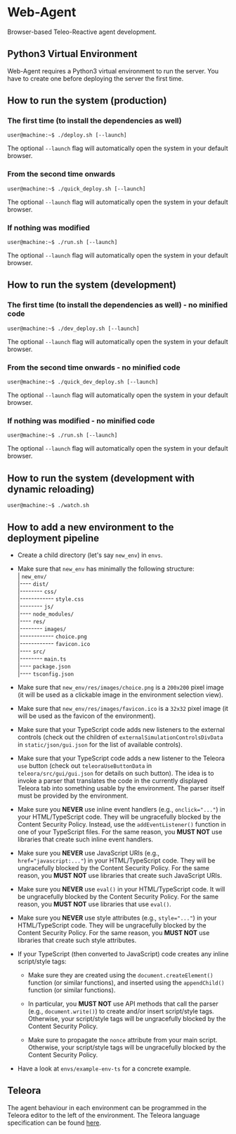 # Web-Agent

Browser-based Teleo-Reactive agent development.

## Python3 Virtual Environment

Web-Agent requires a Python3 virtual environment to run the server. You have to create one before deploying the server the first time.

## How to run the system (production)

### The first time (to install the dependencies as well)

```console
user@machine:~$ ./deploy.sh [--launch]
```

The optional `--launch` flag will automatically open the system in your default browser.

### From the second time onwards

```console
user@machine:~$ ./quick_deploy.sh [--launch]
```

The optional `--launch` flag will automatically open the system in your default browser.

### If nothing was modified

```console
user@machine:~$ ./run.sh [--launch]
```

The optional `--launch` flag will automatically open the system in your default browser.

## How to run the system (development)

### The first time (to install the dependencies as well) - no minified code

```console
user@machine:~$ ./dev_deploy.sh [--launch]
```

The optional `--launch` flag will automatically open the system in your default browser.

### From the second time onwards - no minified code

```console
user@machine:~$ ./quick_dev_deploy.sh [--launch]
```

The optional `--launch` flag will automatically open the system in your default browser.

### If nothing was modified - no minified code

```console
user@machine:~$ ./run.sh [--launch]
```

The optional `--launch` flag will automatically open the system in your default browser.

## How to run the system (development with dynamic reloading)

```console
user@machine:~$ ./watch.sh
```

## How to add a new environment to the deployment pipeline

* Create a child directory (let's say `new_env`) in `envs`.

* Make sure that `new_env` has minimally the following structure:\
    | `new_env/`\
    |---- `dist/`\
    |-------- `css/`\
    |------------ `style.css`\
    |-------- `js/`\
    |---- `node_modules/`\
    |---- `res/`\
    |-------- `images/`\
    |------------ `choice.png`\
    |------------ `favicon.ico`\
    |---- `src/`\
    |-------- `main.ts`\
    |---- `package.json`\
    |---- `tsconfig.json`

* Make sure that `new_env/res/images/choice.png` is a `200x200` pixel image (it will be used as a clickable image in the environment selection view).

* Make sure that `new_env/res/images/favicon.ico` is a `32x32` pixel image (it will be used as the favicon of the environment).

* Make sure that your TypeScript code adds new listeners to the external controls (check out the children of `externalSimulationControlsDivData` in `static/json/gui.json` for the list of available controls).

* Make sure that your TypeScript code adds a new listener to the Teleora `use` button (check out `teleoraUseButtonData` in `teleora/src/gui/gui.json` for details on such button). The idea is to invoke a parser that translates the code in the currently displayed Teleora tab into something usable by the environment. The parser itself must be provided by the environment.

* Make sure you **NEVER** use inline event handlers (e.g., `onclick="..."`) in your HTML/TypeScript code. They will be ungracefully blocked by the Content Security Policy. Instead, use the `addEventListener()` function in one of your TypeScript files. For the same reason, you **MUST NOT** use libraries that create such inline event handlers.

* Make sure you **NEVER** use JavaScript URIs (e.g., `href="javascript:..."`) in your HTML/TypeScript code. They will be ungracefully blocked by the Content Security Policy. For the same reason, you **MUST NOT** use libraries that create such JavaScript URIs.

* Make sure you **NEVER** use `eval()` in your HTML/TypeScript code. It will be ungracefully blocked by the Content Security Policy. For the same reason, you **MUST NOT** use libraries that use `eval()`.

* Make sure you **NEVER** use style attributes (e.g., `style="..."`) in your HTML/TypeScript code. They will be ungracefully blocked by the Content Security Policy. For the same reason, you **MUST NOT** use libraries that create such style attributes.

* If your TypeScript (then converted to JavaScript) code creates any inline script/style tags:
  * Make sure they are created using the `document.createElement()` function (or similar functions), and inserted using the `appendChild()` function (or similar functions).

  * In particular, you **MUST NOT** use API methods that call the parser (e.g., `document.write()`) to create and/or insert script/style tags. Otherwise, your script/style tags will be ungracefully blocked by the Content Security Policy.

  * Make sure to propagate the `nonce` attribute from your main script. Otherwise, your script/style tags will be ungracefully blocked by the Content Security Policy.

* Have a look at `envs/example-env-ts` for a concrete example.

## Teleora

The agent behaviour in each environment can be programmed in the Teleora editor to the left of the environment. The Teleora language specification can be found [here](TELEORA.md).
